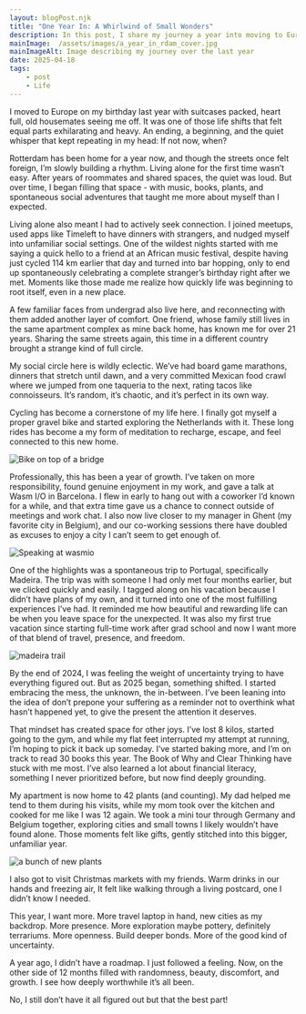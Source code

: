 ```yaml
---
layout: blogPost.njk
title: "One Year In: A Whirlwind of Small Wonders"
description: In this post, I share my journey a year into moving to Europe.
mainImage:  /assets/images/a_year_in_rdam_cover.jpg
mainImageAlt: Image describing my journey over the last year
date: 2025-04-18
tags: 
    - post
    - Life
---
```


I moved to Europe on my birthday last year with suitcases packed, heart full, old housemates seeing me off. It was one of those life shifts that felt equal parts exhilarating and heavy. An ending, a beginning, and the quiet whisper that kept repeating in my head: If not now, when?

Rotterdam has been home for a year now, and though the streets once felt foreign, I’m slowly building a rhythm. Living alone for the first time wasn’t easy. After years of roommates and shared spaces, the quiet was loud. But over time, I began filling that space - with music, books, plants, and spontaneous social adventures that taught me more about myself than I expected.

Living alone also meant I had to actively seek connection. I joined meetups, used apps like Timeleft to have dinners with strangers, and nudged myself into unfamiliar social settings. One of the wildest nights started with me saying a quick hello to a friend at an African music festival, despite having just cycled 114 km earlier that day and turned into bar hopping, only to end up spontaneously celebrating a complete stranger’s birthday right after we met. Moments like those made me realize how quickly life was beginning to root itself, even in a new place.

A few familiar faces from undergrad also live here, and reconnecting with them added another layer of comfort. One friend, whose family still lives in the same apartment complex as mine back home, has known me for over 21 years. Sharing the same streets again, this time in a different country brought a strange kind of full circle.

My social circle here is wildly eclectic. We’ve had board game marathons, dinners that stretch until dawn, and a very committed Mexican food crawl where we jumped from one taqueria to the next, rating tacos like connoisseurs. It’s random, it’s chaotic, and it’s perfect in its own way.

Cycling has become a cornerstone of my life here. I finally got myself a proper gravel bike and started exploring the Netherlands with it. These long rides has become a my form of meditation to recharge, escape, and feel connected to this new home.

![Bike on top of a bridge](/assets/images/biking_journey.jpg)

Professionally, this has been a year of growth. I’ve taken on more responsibility, found genuine enjoyment in my work, and gave a talk at Wasm I/O in Barcelona. I flew in early to hang out with a coworker I’d known for a while, and that extra time gave us a chance to connect outside of meetings and work chat. I also now live closer to my manager in Ghent (my favorite city in Belgium), and our co-working sessions there have doubled as excuses to enjoy a city I can’t seem to get enough of.

![Speaking at wasmio](/assets/images/wasmio_2025_talk.jpg)

One of the highlights was a spontaneous trip to Portugal, specifically Madeira. The trip was with someone I had only met four months earlier, but we clicked quickly and easily. I tagged along on his vacation because I didn’t have plans of my own, and it turned into one of the most fulfilling experiences I’ve had. It reminded me how beautiful and rewarding life can be when you leave space for the unexpected. It was also my first true vacation since starting full-time work after grad school and now I want more of that blend of travel, presence, and freedom.

![madeira trail](/assets/images/madeira.jpg)

By the end of 2024, I was feeling the weight of uncertainty trying to have everything figured out. But as 2025 began, something shifted. I started embracing the mess, the unknown, the in-between. I’ve been leaning into the idea of don’t prepone your suffering as a reminder not to overthink what hasn’t happened yet, to give the present the attention it deserves.

That mindset has created space for other joys. I’ve lost 8 kilos, started going to the gym, and while my flat feet interrupted my attempt at running, I’m hoping to pick it back up someday. I’ve started baking more, and I’m on track to read 30 books this year. The Book of Why and Clear Thinking have stuck with me most. I’ve also learned a lot about financial literacy, something I never prioritized before, but now find deeply grounding.

My apartment is now home to 42 plants (and counting). My dad helped me tend to them during his visits, while my mom took over the kitchen and cooked for me like I was 12 again. We took a mini tour through Germany and Belgium together, exploring cities and small towns I likely wouldn’t have found alone. Those moments felt like gifts, gently stitched into this bigger, unfamiliar year.

![a bunch of new plants](/assets/images/home_jungle.jpg)

I also got to visit Christmas markets with my friends. Warm drinks in our hands and freezing air, It felt like walking through a living postcard, one I didn’t know I needed.

This year, I want more. More travel laptop in hand, new cities as my backdrop. More presence. More exploration maybe pottery, definitely terrariums. More openness. Build deeper bonds. More of the good kind of uncertainty.

A year ago, I didn’t have a roadmap. I just followed a feeling. Now, on the other side of 12 months filled with randomness, beauty, discomfort, and growth. I see how deeply worthwhile it’s all been.

No, I still don’t have it all figured out but that the best part!